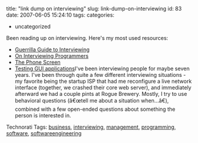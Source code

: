 title: "link dump on interviewing"
slug: link-dump-on-interviewing
id: 83
date: 2007-06-05 15:24:10
tags: 
categories: 
- uncategorized

Been reading up on interviewing.  Here's my most used resources:

*   [Guerrilla Guide to Interviewing](http://www.joelonsoftware.com/articles/GuerrillaInterviewing3.html)
*   [On Interviewing Programmers](http://www.codinghorror.com/blog/archives/000226.html)
*   [The Phone Screen](http://www.joelonsoftware.com/articles/ThePhoneScreen.html)
*   [Testing GUI applications](http://www.itworld.com/AppDev/1243/UIR010323testinggui2/)I've been interviewing people for maybe seven years. I've been through quite a few different interviewing situations - my favorite being the startup ISP that had me reconfigure a live network interface (together, we crashed their core web server), and immediately afterward we had a couple pints at Rogue Brewery. Mostly, I try to use behavioral questions (â€œtell me about a situation when...â€), combined with a few open-ended questions about something the person is interested in.

<!-- technorati tags start -->

Technorati Tags: [business](http://www.technorati.com/tag/business), [interviewing](http://www.technorati.com/tag/interviewing), [management](http://www.technorati.com/tag/management), [programming](http://www.technorati.com/tag/programming), [software](http://www.technorati.com/tag/software), [softwareengineering](http://www.technorati.com/tag/softwareengineering)
<!-- technorati tags end -->
